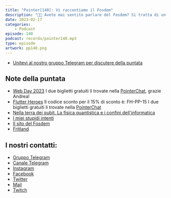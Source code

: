 ```yaml
---
title: "Pointer[140]: Vi raccontiamo il Fosdem"
description: "🧑‍💻 Avete mai sentito parlare del Fosdem? Si tratta di un evento di 2 giorni organizzato a Bruxelles per promuovere l'uso di software open source. Quest'anno abbiamo avuto l'opportunità di partecipare e siamo volati a Bruxelles! dove, tra l'altro abbiamo anche rivisto Alessandro dal vivo! 🍟 Durante questa puntata vi raccontiamo il nostro Fosdem, cercando di dare qualche consiglio a chi deciderà di partecipare in futuro. Cosa ci è piaciuto del Fosdem? Quali sono i pro e i contro di una conferenza così grande? 🍺 Oltre ad essere stata un'occasione per assistere ai talk, la partecipazione al Fosdem ci ha anche dato l'opportunità di conoscere nuove persone e di incontrare vecchie conoscenze del PointerPodcast. Volete sapere di più sul Fosdem e su ciò che abbiamo mangiato a Bruxelles? Ascoltate l'ultima puntata del PointerPodcast!"
date: 2023-02-17
categories:
    - Podcast
episode: 140
podcast: records/pointer140.mp3
type: episode
artwork: pp140.png
---
```


-   [Unitevi al nostro gruppo Telegram per discutere della puntata](https://t.me/pointerpodcastgruppo)

## Note della puntata

-   [Web Day 2023](https://www.ugidotnet.org/web-day)
    I due biglietti gratuiti li trovate nella [PointerChat](https://chat.pointerpodcast.it), grazie Andrea!
-   [Flutter Heroes](https://flutterheroes.com/2023/)
    Il codice sconto per il 15% di sconto è: FH-PP-15
    I due biglietti gratuiti li trovate nella [PointerChat](https://chat.pointerpodcast.it)
-   [Nella terra dei qubit. La fisica quantistica e i confini dell'informatica](https://amzn.to/3lIVYzI)
-   [I miei stupidi intenti](https://amzn.to/3kdgN5L)
-   [Il sito del Fosdem](https://fosdem.org/2023/)
-   [Fritland](https://www.tripadvisor.com/Restaurant_Review-g188644-d1969224-Reviews-Fritland-Brussels.html)

## I nostri contatti:

-   [Gruppo Telegram](https://t.me/pointerpodcastgruppo)
-   [Canale Telegram](https://t.me/PointerPodcast)
-   [Instagram](https://www.instagram.com/pointerpodcast/)
-   [Facebook](https://www.facebook.com/pointerPodcast/)
-   [Twitter](https://twitter.com/PointerPodcast)
-   [Mail](info@pointerpodcast.it)
-   [Twitch](https://www.twitch.tv/pointerpodcast)
